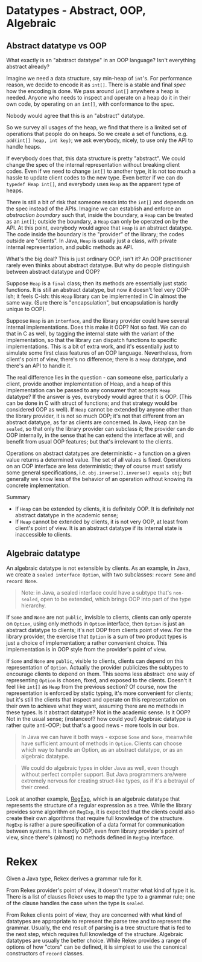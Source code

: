 # Datatypes - Abstract, OOP, Algebraic 

## Abstract datatype vs OOP

What exactly is an "abstract datatype" in an OOP language? 
Isn't everything abstract already? 

Imagine we need a data structure, say min-heap of `int`'s.
For performance reason, we decide to encode it as `int[]`.
There is a stable and final *spec* how the encoding is done.
We pass around `int[]` anywhere a heap is needed.
Anyone who needs to inspect and operate on a heap 
do it in their own code, by operating on an `int[]`, 
with conformance to the spec.

Nobody would agree that this is an "abstract" datatype.

So we survey all usages of the heap, we find that there is
a limited set of operations that people do on heaps.
So we create a set of functions, e.g. `add(int[] heap, int key)`;
we ask everybody, nicely, to use only the API to handle heaps.

If everybody does that, this data structure is pretty "abstract".
We could change the spec of the internal representation without breaking
client codes. Even if we need to change `int[]` to another type,
it is not too much a hassle to update client codes to the new type. 
Even better if we can do `typedef Heap int[]`, and everybody uses `Heap` 
as the apparent type of heaps.

There is still a bit of risk that someone reads into the `int[]`
and depends on the spec instead of the APIs. Imagine we can
establish and enforce an *abstraction boundary* such that,
inside the boundary, a `Heap` can be treated as an `int[]`; 
outside the boundary, a `Heap` can only be operated on by the API.
At this point, everybody would agree that `Heap` is an abstract datatype.
The code inside the boundary is the "provider" of the library;
the codes outside are "clients". In Java, `Heap` is usually just
a class, with private internal representation, 
and public methods as API.

What's the big deal? This is just ordinary OOP, isn't it?
An OOP practitioner rarely even thinks about abstract datatype.
But why do people distinguish between abstract datatype and OOP?

Suppose `Heap` is a `final` class; then its methods are essentially
just static functions. 
It is still an abstract datatype, but now it doesn't feel
very OOP-ish; it feels C-ish:
this `Heap` library can be implemented in C in almost the same way. 
(Sure there is "encapsulation", but encapsulation is hardly unique to OOP). 

Suppose `Heap` is an `interface`, and the library provider could
have several internal implementations. Does this make it OOP? Not so fast.
We can do that in C as well, by tagging the internal state with
the variant of the implementation, so that the library can
dispatch functions to specific implementations. This is a bit
of extra work, and it's essentially just to simulate some first
class features of an OOP language. Nevertheless, from client's point of view,
there's no difference; there is a `Heap` datatype, and there's
an API to handle it.

The real difference lies in the question - can someone else,
particularly a client, provide another implementation of Heap,
and a heap of this implementation can be passed to any consumer
that accepts `Heap` datatype? 
If the answer is yes, everybody would agree that it is OOP.
(This can be done in C with struct of functions; 
and that strategy would be considered OOP as well).
If `Heap` cannot be extended by anyone other than the library provider,
it is not so much OOP; it's not that different from an abstract datatype,
as far as clients are concerned. In Java, Heap can be `sealed`,
so that only the library provider can subclass it; the provider
can do OOP internally, in the sense that he can extend the
interface at will, and benefit from usual OOP features;
but that's irrelevant to the clients.

Operations on abstract datatypes are deterministic - a function on a given
value returns a determined value. The set of all values is fixed.
Operations on an OOP interface are less deterministic;
they of course must satisfy some general specifications,
i.e. `obj.inverse().inverse() equals obj`;
but generally we know less of the behavior of an operation
without knowing its concrete implementation.

Summary
  - If `Heap` can be extended by clients, it is definitely OOP.
    It is definitely *not* abstract datatype in the academic sense; 
  - If `Heap` cannot be extended by clients, 
    it is not very OOP, at least from client's point of view.
    It is an abstract datatype if its internal state is inaccessible to clients. 

## Algebraic datatype

An algebraic datatype is not extensible by clients.
As an example, in Java, we create a `sealed interface Option`, with
two subclasses: `record Some` and `record None`.


> Note: in Java, a sealed interface could have a subtype that's
> `non-sealed`, open to be extended, which brings OOP 
> into part of the type hierarchy. 

If `Some` and `None` are not `public`, 
invisible to clients,
clients can only operate on `Option`, 
using only methods in `Option` interface, 
then `Option` is just
an abstract datatype to clients; it's not OOP from clients point of view.
For the library provider, the exercise that `Option` is a sum of
two product types is just a choice of implementation; a rather convenient choice.
This implementation is in OOP style from the provider's point of view.

If `Some` and `None` are `public`, visible to clients, 
clients can depend on this representation of `Option`. 
Actually the provider publicizes the subtypes to
encourage clients to depend on them. This seems less abstract:
one way of representing `Option` is chosen, fixed, and exposed to the clients.
Doesn't it feel like `int[]` as `Heap` from the previous section?
Of course, now the representation is enforced by static typing, 
it's more convenient for clients; but it's still the clients that inspect
and operate on this representation on their own to achieve what they want,
assuming there are no methods in these types.
Is it abstract datatype? Not in the academic sense.
Is it OOP? Not in the usual sense; (instanceof? how could you!)
Algebraic datatype is rather quite anti-OOP; 
but that's a good news - more tools in our box.

> In Java we can have it both ways - expose `Some` and `None`,
> meanwhile have sufficient amount of methods in `Option`.
> Clients can choose which way to handle an Option,
> as an abstract datatype, or as an algebraic datatype.

> We could do algebraic types in older Java as well,
> even though without perfect compiler support.
> But Java programmers are/were extremely nervous for creating
> struct-like types, as if it's a betrayal of their creed. 
> 

Look at another example, 
[RegExp](../rekex-regexp/src/main/java/org/rekex/regexp/RegExp.java), 
which is an algebraic datatype that 
represents the structure of a regular expression as a tree.
While the library provides
some algorithm on `RegExp`, it is expected that the clients
could also create their own algorithms that require full knowledge of
the structure. `RegExp` is rather a pure specification
of a data format for communication between systems.
It is hardly OOP, even from library provider's point of view, 
since there's (almost) no methods defined in `RegExp` interface.

# Rekex

Given a Java type, Rekex derives a grammar rule for it.

From Rekex provider's point of view,
it doesn't matter what kind of type it is.
There is a list of clauses Rekex uses to map the type to a grammar rule;
one of the clause handles the case when the type is `sealed`.

From Rekex clients point of view,
they are concerned with what kind of datatypes are appropriate
to represent the parse tree and to represent the grammar.
Usually, the end result of parsing is a tree structure
that is fed to the next step, which requires full knowledge
of the structure. Algebraic datatypes are usually the better choice.
While Rekex provides a range of options of how "ctors" can be defined,
it is simplest to use the canonical constructors of `record` classes.

